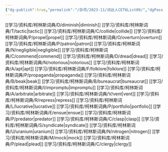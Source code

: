 ```yaml
---
{"dg-publish":true,"permalink":"/杂项/2023-11/词达人CET6List09/","dgPassFrontmatter":true}
---
```


[[学习/资料库/柯林斯词典/D/diminish\|diminish]]
[[学习/资料库/柯林斯词典/T/tactic\|tactic]]
[[学习/资料库/柯林斯词典/C/collide\|collide]]
[[学习/资料库/柯林斯词典/P/propel\|propel]]
[[学习/资料库/柯林斯词典/O/overturn\|overturn]]
[[学习/资料库/柯林斯词典/P/patron\|patron]]
[[学习/资料库/柯林斯词典/N/negligible\|negligible]]
[[学习/资料库/柯林斯词典/C/commend\|commend]]
[[学习/资料库/柯林斯词典/D/dread\|dread]]
[[学习/资料库/柯林斯词典/N/notorious\|notorious]]
[[学习/资料库/柯林斯词典/A/apt\|apt]]
[[学习/资料库/柯林斯词典/F/folklore\|folklore]]
[[学习/资料库/柯林斯词典/P/propaganda\|propaganda]]
[[学习/资料库/柯林斯词典/B/beak\|beak]]
[[学习/资料库/柯林斯词典/B/bureaucrat\|bureaucrat]]
[[学习/资料库/柯林斯词典/I/impromptu\|impromptu]]
[[学习/资料库/柯林斯词典/A/arbitrate\|arbitrate]]
[[学习/资料库/柯林斯词典/V/vent\|vent]]
[[学习/资料库/柯林斯词典/R/repress\|repress]]
[[学习/资料库/柯林斯词典/L/lucrative\|lucrative]]
[[学习/资料库/柯林斯词典/P/portfolio\|portfolio]]
[[学习/资料库/柯林斯词典/E/ensue\|ensue]]
[[学习/资料库/柯林斯词典/P/predator\|predator]]
[[学习/资料库/柯林斯词典/C/clasp\|clasp]]
[[学习/资料库/柯林斯词典/S/syndicate\|syndicate]]
[[学习/资料库/柯林斯词典/U/uranium\|uranium]]
[[学习/资料库/柯林斯词典/N/nitrogen\|nitrogen]]
[[学习/资料库/柯林斯词典/M/mock\|mock]]
[[学习/资料库/柯林斯词典/P/plead\|plead]]
[[学习/资料库/柯林斯词典/C/clergy\|clergy]]